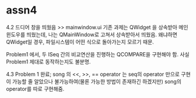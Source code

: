 # assn4
4.2
드디어 창을 띄웠음 >> mainwindow.ui
기존 과제는 QWidget 을 상속받아 메인윈도우를 띄웠는데, 나는 QMainWindow로 고쳐서 상속받아서 띄웠음.
왜냐하면 QWidget일 경우, 파일시스템이 어떤 식으로 돌아가는지 모르기 때문.

Problem1 에서, 두 ISeq 간의 비교연산을 진행하는 QCOMPARE을 구현해야 함.
사실 Problem1 제대로 동작하는지도 불분명.


4.3
Problem 1 완료; song 의 <<, >>, == operator 는 seq의 operator 만으로 구현이 가능할 줄 알았으나 불가능하여(물론 가능한 방법이 존재하긴 하겠지만) song의 operator를 따로 구현해줌.
